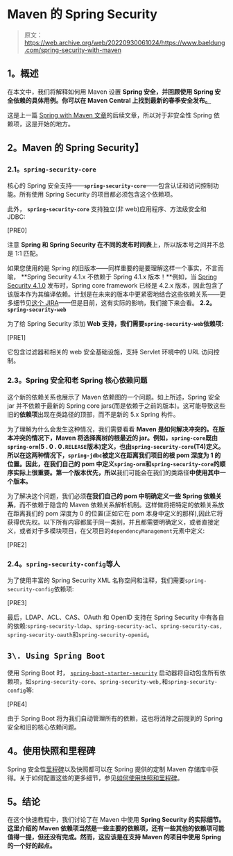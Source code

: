 # Maven 的 Spring Security

> 原文：<https://web.archive.org/web/20220930061024/https://www.baeldung.com/spring-security-with-maven>

## **1。概述**

在本文中，我们将解释如何用 Maven 设置 **Spring 安全，并回顾使用 Spring 安全依赖的具体用例。你可以在 Maven Central 上找到最新的春季安全发布[。](https://web.archive.org/web/20221122114744/https://search.maven.org/classic/#search|ga|1|g%3A%22org.springframework.security%22 "Spring Security on Maven Central")**

这是上一篇 [Spring with Maven 文章](/web/20221122114744/https://www.baeldung.com/spring-with-maven "Spring with Maven Tutorial")的后续文章，所以对于非安全性 Spring 依赖项，这是开始的地方。

## **2。Maven 的 Spring Security】**

### **2.1。`spring-security-core`**

核心的 Spring 安全支持——**`spring-security-core`**——包含认证和访问控制功能。所有使用 Spring Security 的项目都必须包含这个依赖项。

此外， **`spring-security-core`** 支持独立(非 web)应用程序、方法级安全和 JDBC:

[PRE0]

注意 **Spring 和 Spring Security 在不同的发布时间表**上，所以版本号之间并不总是 1:1 匹配。

如果您使用的是 Spring 的旧版本——同样重要的是要理解这样一个事实，不言而喻， **Spring Security 4.1.x 不依赖于 Spring 4.1.x 版本！**例如，当 [Spring Security 4.1.0](https://web.archive.org/web/20221122114744/https://mvnrepository.com/artifact/org.springframework.security/spring-security-core/4.1.0.RELEASE) 发布时，Spring core framework 已经是 4.2.x 版本，因此包含了该版本作为其编译依赖。计划是在未来的版本中更紧密地结合这些依赖关系——更多细节见[这个 JIRA](https://web.archive.org/web/20221122114744/https://jira.springsource.org/browse/SEC-2123 "Upgrade dependencies of spring-security-web to match it's own version")——但是目前，这有实际的影响，我们接下来会看。
**2.2。`spring-security-web`**

为了给 Spring Security 添加 **Web 支持，我们需要`spring-security-web`依赖项:**

[PRE1]

它包含过滤器和相关的 web 安全基础设施，支持 Servlet 环境中的 URL 访问控制。

### **2.3。Spring 安全和老 Spring 核心依赖问题**

这个新的依赖关系也展示了 Maven 依赖图的一个问题。如上所述，Spring 安全 jar 并不依赖于最新的 Spring core jars(而是依赖于之前的版本)。这可能导致这些旧的**依赖项**出现在类路径的顶部，而不是新的 5.x Spring 构件。

为了理解为什么会发生这种情况，我们需要看看 **Maven 是如何解决冲突的。在版本冲突的情况下，Maven 将选择离树的根最近的 jar。例如，`spring-core`既由`spring-orm`(5 . 0 . 0`.RELEASE`版本)定义，也由`spring-security-core`(T4)定义。所以在这两种情况下，`spring-jdbc`被定义在距离我们项目的根 pom 深度为 1 的位置。因此，在我们自己的 pom 中定义`spring-orm`和`spring-security-core`的顺序实际上很重要。第一个版本优先，所以**我们可能会在我们的类路径**中使用其中一个版本。**

为了解决这个问题，我们必须**在我们自己的 pom 中明确定义一些 Spring 依赖关系**，而不依赖于隐含的 Maven 依赖关系解析机制。这样做将把特定的依赖关系放在距离我们的 pom 深度为 0 的位置(正如它在 pom 本身中定义的那样),因此它将获得优先权。以下所有内容都属于同一类别，并且都需要明确定义，或者直接定义，或者对于多模块项目，在父项目的`dependencyManagement`元素中定义:

[PRE2]

### **2.4。`spring-security-config`等人**

为了使用丰富的 Spring Security XML 名称空间和注释，我们需要`spring-security-config`依赖项:

[PRE3]

最后，LDAP、ACL、CAS、OAuth 和 OpenID 支持在 Spring Security 中有各自的依赖:`spring-security-ldap`、`spring-security-acl`、`spring-security-cas, spring-security-oauth`和`spring-security-openid`。

## `3\. Using Spring Boot`

使用 Spring Boot 时， [`spring-boot-starter-security`](https://web.archive.org/web/20221122114744/https://mvnrepository.com/artifact/org.springframework.boot/spring-boot-starter-security) 启动器将自动包含所有依赖项，如`spring-security-core`、`spring-security-web,`和`spring-security-config`等:

[PRE4]

由于 Spring Boot 将为我们自动管理所有的依赖，这也将消除之前提到的 Spring 安全和旧的核心依赖问题。

## **4。使用快照和里程碑**

Spring 安全性[里程碑](https://web.archive.org/web/20221122114744/https://docs.spring.io/spring-security/site/docs/5.1.1.RELEASE/reference/html/get-spring-security.html "Spring Security Milestones")以及快照都可以在 Spring 提供的定制 Maven 存储库中获得。关于如何配置这些的更多细节，参见[如何使用快照和里程碑](/web/20221122114744/https://www.baeldung.com/spring-with-maven#milestones "How to Use Spring Milestones")。

## **5。结论**

在这个快速教程中，我们讨论了在 Maven 中使用 **Spring Security 的实际细节。这里介绍的 Maven 依赖项当然是一些主要的依赖项，还有一些其他的依赖项可能值得一提，但还没有完成。然而，这应该是在支持 Maven 的项目中使用 Spring 的一个好的起点。**